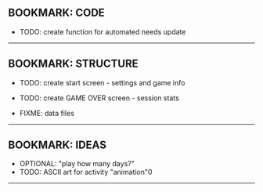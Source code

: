 

## BOOKMARK: CODE 

+ TODO: create function for automated needs update

---

## BOOKMARK: STRUCTURE

+ TODO: create start screen - settings and game info
+ TODO: create GAME OVER screen - session stats

+ FIXME: data files
---

## BOOKMARK: IDEAS

+ OPTIONAL: "play how many days?"
+ TODO: ASCII art for activity "animation"0

---